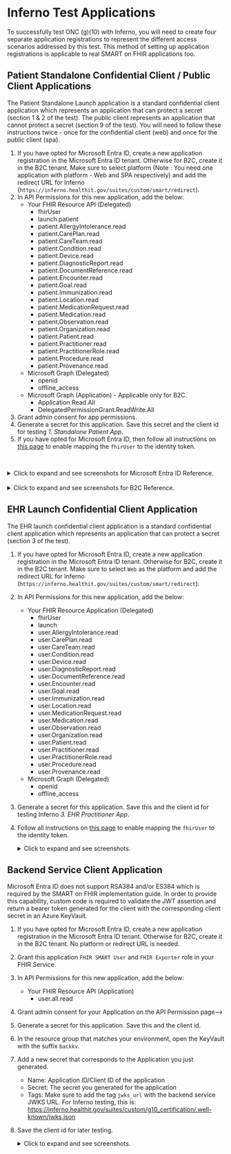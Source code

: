 # Inferno Test Applications 

To successfully test ONC (g)(10) with Inferno, you will need to create four separate application registrations to represent the different access scenarios addressed by this test. This method of setting up application registrations is applicable to real SMART on FHIR applications too.

## Patient Standalone Confidential Client / Public Client Applications

The Patient Standalone Launch application is a standard confidential client application which represents an application that can protect a secret (section 1 & 2 of the test). The public client represents an application that cannot protect a secret (section 9 of the test). You will need to follow these instructions twice - once for the confidential client (web) and once for the public client (spa). 

1. If you have opted for Microsoft Entra ID, create a new application registration in the Microsoft Entra ID tenant. Otherwise for B2C, create it in the B2C tenant. Make sure to select platform (Note : You need one application with platform - Web and SPA respectively) and add the redirect URL for Inferno (`https://inferno.healthit.gov/suites/custom/smart/redirect`).
1. In API Permissions for this new application, add the below:
    - Your FHIR Resource API (Delegated)
        - fhirUser
        - launch.patient
        - patient.AllergyIntolerance.read
        - patient.CarePlan.read
        - patient.CareTeam.read
        - patient.Condition.read
        - patient.Device.read
        - patient.DiagnosticReport.read
        - patient.DocumentReference.read
        - patient.Encounter.read
        - patient.Goal.read
        - patient.Immunization.read
        - patient.Location.read
        - patient.MedicationRequest.read
        - patient.Medication.read
        - patient.Observation.read
        - patient.Organization.read
        - patient.Patient.read
        - patient.Practitioner.read
        - patient.PractitionerRole.read
        - patient.Procedure.read
        - patient.Provenance.read
    - Microsoft Graph (Delegated)
        - openid
        - offline_access
    - Microsoft Graph (Application) - Applicable only for B2C.
        - Application.Read.All
        - DelegatedPermissionGrant.ReadWrite.All 
1. Grant admin consent for app permissions.
1. Generate a secret for this application. Save this secret and the client id for testing *1. Standalone Patient App*.
1. If you have opted for Microsoft Entra ID, then follow all instructions on [this page](./set-fhir-user-mapping.md) to enable mapping the `fhirUser` to the identity token.

<br /><details><summary>Click to expand and see screenshots for Microsoft Entra ID Reference.</summary>
        ![](./images/5_confidential_client_1.png)        
        ![](./images/5_client_confidental_app_scopes.png)
    </details>
<br /><details><summary>Click to expand and see screenshots for B2C Reference.</summary>
        ![](./images/5_confidential_client_1_b2c.png)
        ![](./images/5_client_confidental_app_scopes_b2c.png)
    </details>

## EHR Launch Confidential Client Application

The EHR launch confidential client application is a standard confidential client application which represents an application that can protect a secret (section 3 of the test).

1. If you have opted for Microsoft Entra ID, create a new application registration in the Microsoft Entra ID tenant. Otherwise for B2C, create it in the B2C tenant. Make sure to select `Web` as the platform and add the redirect URL for Inferno (`https://inferno.healthit.gov/suites/custom/smart/redirect`).
1. In API Permissions for this new application, add the below:
    - Your FHIR Resource Application (Delegated)
        - fhirUser
        - launch
        - user.AllergyIntolerance.read
        - user.CarePlan.read
        - user.CareTeam.read
        - user.Condition.read
        - user.Device.read
        - user.DiagnosticReport.read
        - user.DocumentReference.read
        - user.Encounter.read
        - user.Goal.read
        - user.Immunization.read
        - user.Location.read
        - user.MedicationRequest.read
        - user.Medication.read
        - user.Observation.read
        - user.Organization.read
        - user.Patient.read
        - user.Practitioner.read
        - user.PractitionerRole.read
        - user.Procedure.read
        - user.Provenance.read
    - Microsoft Graph (Delegated)
        - openid
        - offline_access
1. Generate a secret for this application. Save this and the client id for testing Inferno *3. EHR Practitioner App*.
1. Follow all instructions on [this page](./set-fhir-user-mapping.md) to enable mapping the `fhirUser` to the identity token.
<br /><details><summary>Click to expand and see screenshots.</summary>
    ![](./images/5_confidential_client_1.png)

    ![](./images/5_ehr_confidental_app_scopes.png)
    </details>

## Backend Service Client Application

Microsoft Entra ID does not support RSA384 and/or ES384 which is required by the SMART on FHIR implementation guide. In order to provide this capability, custom code is required to validate the JWT assertion and return a bearer token generated for the client with the corresponding client secret in an Azure KeyVault.

1. If you have opted for Microsoft Entra ID, create a new application registration in the Microsoft Entra ID tenant. Otherwise for B2C, create it in the B2C tenant. No platform or redirect URL is needed.
1. Grant this application `FHIR SMART User` and `FHIR Exporter` role in your FHIR Service.
1. In API Permissions for this new application, add the below:
    - Your FHIR Resource API (Application)
        - user.all.read
1. Grant admin consent for your Application on the API Permission page-->
1. Generate a secret for this application. Save this and the client id.
1. In the resource group that matches your environment, open the KeyVault with the suffix `backkv`.
1. Add a new secret that corresponds to the Application you just generated. 
    - Name: Application ID/Client ID of the application
    - Secret: The secret you generated for the application
    - Tags: Make sure to add the tag `jwks_url` with the backend service JWKS URL. For Inferno testing, this is: https://inferno.healthit.gov/suites/custom/g10_certification/.well-known/jwks.json
1. Save the client id for later testing.
<br /><details><summary>Click to expand and see screenshots.</summary>
    ![](./images/5_create_backend_services_app.png)

    ![](./images/5_add_backend_role_assignment_1.png)

    ![](./images/5_assign_backend_application.png)

    ![](./images/5_create_backend_secret.png)

    ![](./images/5_copy_backend_secret.png)

    ![](./images/5_keyvault_reg.png)

    ![](./images/5_keyvault_create_secret.png)

    ![](./images/5_keyvault_secret_details.png)
    </details>